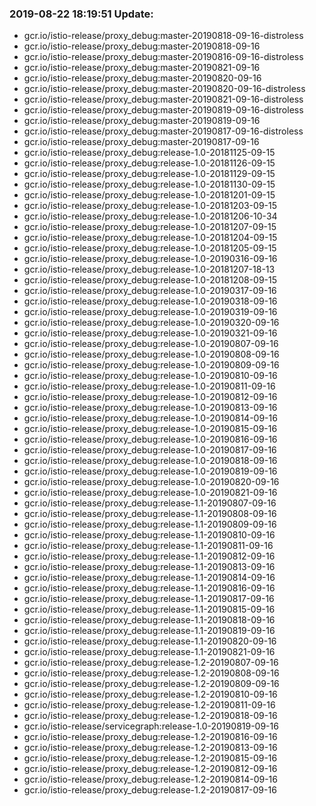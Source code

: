 ### 2019-08-22 18:19:51 Update:

- gcr.io/istio-release/proxy_debug:master-20190818-09-16-distroless
- gcr.io/istio-release/proxy_debug:master-20190818-09-16
- gcr.io/istio-release/proxy_debug:master-20190816-09-16-distroless
- gcr.io/istio-release/proxy_debug:master-20190821-09-16
- gcr.io/istio-release/proxy_debug:master-20190820-09-16
- gcr.io/istio-release/proxy_debug:master-20190820-09-16-distroless
- gcr.io/istio-release/proxy_debug:master-20190821-09-16-distroless
- gcr.io/istio-release/proxy_debug:master-20190819-09-16-distroless
- gcr.io/istio-release/proxy_debug:master-20190819-09-16
- gcr.io/istio-release/proxy_debug:master-20190817-09-16-distroless
- gcr.io/istio-release/proxy_debug:master-20190817-09-16
- gcr.io/istio-release/proxy_debug:release-1.0-20181125-09-15
- gcr.io/istio-release/proxy_debug:release-1.0-20181126-09-15
- gcr.io/istio-release/proxy_debug:release-1.0-20181129-09-15
- gcr.io/istio-release/proxy_debug:release-1.0-20181130-09-15
- gcr.io/istio-release/proxy_debug:release-1.0-20181201-09-15
- gcr.io/istio-release/proxy_debug:release-1.0-20181203-09-15
- gcr.io/istio-release/proxy_debug:release-1.0-20181206-10-34
- gcr.io/istio-release/proxy_debug:release-1.0-20181207-09-15
- gcr.io/istio-release/proxy_debug:release-1.0-20181204-09-15
- gcr.io/istio-release/proxy_debug:release-1.0-20181205-09-15
- gcr.io/istio-release/proxy_debug:release-1.0-20190316-09-16
- gcr.io/istio-release/proxy_debug:release-1.0-20181207-18-13
- gcr.io/istio-release/proxy_debug:release-1.0-20181208-09-15
- gcr.io/istio-release/proxy_debug:release-1.0-20190317-09-16
- gcr.io/istio-release/proxy_debug:release-1.0-20190318-09-16
- gcr.io/istio-release/proxy_debug:release-1.0-20190319-09-16
- gcr.io/istio-release/proxy_debug:release-1.0-20190320-09-16
- gcr.io/istio-release/proxy_debug:release-1.0-20190321-09-16
- gcr.io/istio-release/proxy_debug:release-1.0-20190807-09-16
- gcr.io/istio-release/proxy_debug:release-1.0-20190808-09-16
- gcr.io/istio-release/proxy_debug:release-1.0-20190809-09-16
- gcr.io/istio-release/proxy_debug:release-1.0-20190810-09-16
- gcr.io/istio-release/proxy_debug:release-1.0-20190811-09-16
- gcr.io/istio-release/proxy_debug:release-1.0-20190812-09-16
- gcr.io/istio-release/proxy_debug:release-1.0-20190813-09-16
- gcr.io/istio-release/proxy_debug:release-1.0-20190814-09-16
- gcr.io/istio-release/proxy_debug:release-1.0-20190815-09-16
- gcr.io/istio-release/proxy_debug:release-1.0-20190816-09-16
- gcr.io/istio-release/proxy_debug:release-1.0-20190817-09-16
- gcr.io/istio-release/proxy_debug:release-1.0-20190818-09-16
- gcr.io/istio-release/proxy_debug:release-1.0-20190819-09-16
- gcr.io/istio-release/proxy_debug:release-1.0-20190820-09-16
- gcr.io/istio-release/proxy_debug:release-1.0-20190821-09-16
- gcr.io/istio-release/proxy_debug:release-1.1-20190807-09-16
- gcr.io/istio-release/proxy_debug:release-1.1-20190808-09-16
- gcr.io/istio-release/proxy_debug:release-1.1-20190809-09-16
- gcr.io/istio-release/proxy_debug:release-1.1-20190810-09-16
- gcr.io/istio-release/proxy_debug:release-1.1-20190811-09-16
- gcr.io/istio-release/proxy_debug:release-1.1-20190812-09-16
- gcr.io/istio-release/proxy_debug:release-1.1-20190813-09-16
- gcr.io/istio-release/proxy_debug:release-1.1-20190814-09-16
- gcr.io/istio-release/proxy_debug:release-1.1-20190816-09-16
- gcr.io/istio-release/proxy_debug:release-1.1-20190817-09-16
- gcr.io/istio-release/proxy_debug:release-1.1-20190815-09-16
- gcr.io/istio-release/proxy_debug:release-1.1-20190818-09-16
- gcr.io/istio-release/proxy_debug:release-1.1-20190819-09-16
- gcr.io/istio-release/proxy_debug:release-1.1-20190820-09-16
- gcr.io/istio-release/proxy_debug:release-1.1-20190821-09-16
- gcr.io/istio-release/proxy_debug:release-1.2-20190807-09-16
- gcr.io/istio-release/proxy_debug:release-1.2-20190808-09-16
- gcr.io/istio-release/proxy_debug:release-1.2-20190809-09-16
- gcr.io/istio-release/proxy_debug:release-1.2-20190810-09-16
- gcr.io/istio-release/proxy_debug:release-1.2-20190811-09-16
- gcr.io/istio-release/proxy_debug:release-1.2-20190818-09-16
- gcr.io/istio-release/servicegraph:release-1.0-20190819-09-16
- gcr.io/istio-release/proxy_debug:release-1.2-20190816-09-16
- gcr.io/istio-release/proxy_debug:release-1.2-20190813-09-16
- gcr.io/istio-release/proxy_debug:release-1.2-20190815-09-16
- gcr.io/istio-release/proxy_debug:release-1.2-20190812-09-16
- gcr.io/istio-release/proxy_debug:release-1.2-20190814-09-16
- gcr.io/istio-release/proxy_debug:release-1.2-20190817-09-16
